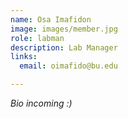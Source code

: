 ```yaml
---
name: Osa Imafidon
image: images/member.jpg
role: labman
description: Lab Manager
links:
  email: oimafido@bu.edu

---
```


*Bio incoming :)*
